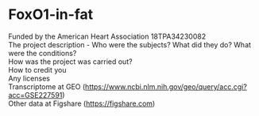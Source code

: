 # FoxO1-in-fat
Funded by the American Heart Association 18TPA34230082 <br/>
The project description - Who were the subjects? What did they do? What were the conditions? <br/>
How was the project was carried out? <br/>
How to credit you <br/>
Any licenses <br/>
Transcriptome at GEO (https://www.ncbi.nlm.nih.gov/geo/query/acc.cgi?acc=GSE227591)<br/> 
Other data at Figshare (https://figshare.com) <br/>
